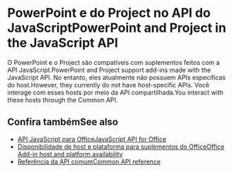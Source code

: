 # <a name="powerpoint-and-project-in-the-javascript-api"></a><span data-ttu-id="919d4-101">PowerPoint e do Project no API do JavaScript</span><span class="sxs-lookup"><span data-stu-id="919d4-101">PowerPoint and Project in the JavaScript API</span></span>

<span data-ttu-id="919d4-102">O PowerPoint e o Project são compatíveis com suplementos feitos com a API JavaScript.</span><span class="sxs-lookup"><span data-stu-id="919d4-102">PowerPoint and Project support add-ins made with the JavaScript API.</span></span> <span data-ttu-id="919d4-103">No entanto, eles atualmente não possuem APIs específicas do host.</span><span class="sxs-lookup"><span data-stu-id="919d4-103">However, they currently do not have host-specific APIs.</span></span> <span data-ttu-id="919d4-104">Você interage com esses hosts por meio da API compartilhada.</span><span class="sxs-lookup"><span data-stu-id="919d4-104">You interact with these hosts through the Common API.</span></span> 

## <a name="see-also"></a><span data-ttu-id="919d4-105">Confira também</span><span class="sxs-lookup"><span data-stu-id="919d4-105">See also</span></span>

- [<span data-ttu-id="919d4-106">API JavaScript para Office</span><span class="sxs-lookup"><span data-stu-id="919d4-106">JavaScript API for Office</span></span>](/office/dev/add-ins/reference/javascript-api-for-office)
- [<span data-ttu-id="919d4-107">Disponibilidade de host e plataforma para suplementos do Office</span><span class="sxs-lookup"><span data-stu-id="919d4-107">Office Add-in host and platform availability</span></span>](https://docs.microsoft.com/office/dev/add-ins/overview/office-add-in-availability)
- [<span data-ttu-id="919d4-108">Referência da API comum</span><span class="sxs-lookup"><span data-stu-id="919d4-108">Common API reference</span></span>](/javascript/api/overview/office)